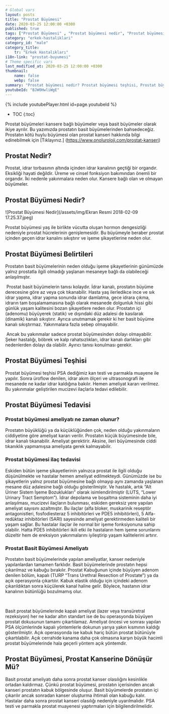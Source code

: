 ```yaml
---
# Global vars
layout: posts
title: "Prostat Büyümesi"
date: 2020-03-25 12:00:00 +0300
published: true
tags: ["Prostat Büyümesi" , "Prostat büyümesi nedir", "Prostat büyümesi teşhisi", " Prostat büyümesi belirtileri", "Prostat büyümesi tedavisi", "Prostat büyümesi Ameliyatı", "Prostat büyümesi ameliyatı ne zaman olunur", " Prostat büyümesi ilaç tedavisi", "Prostat büyümesi şikayetleri", "Prostat neden büyür", "Prostat büyümesi kansere dönüşür mü", "prostat büyümesi açık ameliyatı" , "prostat büyümesi kapalı ameliyatı"]
category: "erkek-hastaliklari"
category_id: "male"
category_title:
    tr: "Erkek Hastalıkları"
i18n-link: "prostat-buyumesi"
# Theme specific vars
last_modified_at: 2020-03-25 12:00:00 +0300
thumbnail:
    name: false
    webp: false
summary: "Prostat büyümesi nedir? Prostat büyümesi teşhisi, Prostat büyümesi belirtileri, Prostat büyümesi tedavisi, Prostat büyümesi Ameliyatı, Prostat büyümesi ameliyatı ne zaman olunur? Prostat büyümesi ilaç tedavisi, Prostat büyümesi şikayetleri, Prostat neden büyür? , Prostat büyümesi kansere dönüşür mü? , Prostat büyümesi açık ameliyatı , Prostat büyümesi kapalı ameliyatı "
youtubeId: "BJW0HwliWgE"
---
```

{% include youtubePlayer.html id=page.youtubeId %}

* TOC
{:toc}


Prostat büyümeleri kansere bağlı büyümeler veya basit büyümeler olarak ikiye ayrılır. Bu yazımızda prostatın basit büyümelerinden bahsedeceğiz. Prostatın kötü huylu büyümesi olan prostat kanseri hakkında bilgi edinebilmek için [Tıklayınız.] (https://www.onoluroloji.com/prostat-kanseri)

## Prostat Nedir?

 Prostat, idrar torbasının altında içinden idrar kanalının geçtiği bir organdır. Eksikliği hayati değildir. Üreme ve cinsel fonksiyon bakımından önemli bir organdır. İki nedenle yakınmalara neden olur. Kansere bağlı olan ve olmayan büyümeler.

## Prostat Büyümesi Nedir?

![Prostat Büyümesi Nedir](/assets/img/Ekran Resmi 2018-02-09 17.25.37.jpeg)


Prostat büyümesi yaş ile birlikte vücutta oluşan hormon dengesizliği nedeniyle prostat hücrelerinin genişlemesidir. Bu büyümeyle beraber prostat içinden geçen idrar kanalını sıkıştırır ve işeme şikayetlerine neden olur.

## Prostat Büyümesi Belirtileri

Prostatın basit büyümelerinin neden olduğu işeme şikayetlerinin günümüzde yalnız prostatla ilgili olmadığı yaşlanan mesaneye bağlı da olabileceği anlaşılmıştır.

​
Prostat basit büyümelerin tanısı kolaydır. İdrar kanalı, prostatın büyüme derecesine göre az veya çok tıkanabilir. Hasta yaş ilerledikce ince ve sık idrar yapma, idrar yapma sonunda idrar damlatma, gece idrara çıkma, idrarın tam boşalamamasına bağlı olarak mesanede dolgunluk hissi gibi günlük yaşam kalitesini bozan şikayetlere neden olur. Prostatın içi (adenomu) büyüyerek (statik) ve dışındaki düz adalesi de kasılarak (dinamik) kanalı sıkıştırır. Ayrıca unutmamak gerekir ki her basit büyüme kanalı sıkıştırmaz. Yakınmalara fazla sebep olmayabilir.

​
Ancak bu yakınmalar sadece prostat büyümesinden dolayı olmayabilir. Şeker hastalığı, böbrek ve kalp rahatsızlıkları, idrar kanalı darlıkları gibi nedenlerden dolayı da olabilir. Ayırıcı tanısı konulması gerekir.

## Prostat Büyümesi Teşhisi

Prostat büyümesi teşhisi PSA dediğimiz kan testi ve parmakla muayene ile yapılır. Sonra üroflow denilen, idrar akım ölçeri ve ultrasonografi ile mesanede ne kadar idrar kaldığına bakılır. Hemen ameliyat kararı verilmez. Bu yakınmalar geliştirilen mucizevi ilaçlarla tedavi edilebilir.

## Prostat Büyümesi Tedavisi

### Prostat büyümesi ameliyatı ne zaman olunur?

Prostatın büyüklüğü ya da küçüklüğünden çok, neden olduğu yakınmaların ciddiyetine göre ameliyat kararı verilir. Prostatın küçük büyümesinde bile, idrar kanalı tıkanabilir. Ameliyat gerektirir. Aksine, ileri büyümesinde ciddi tıkanıklık yapmamışsa ameliyata gerek kalmayabilir.

### Prostat büyümesi ilaç tedavisi

Eskiden bütün işeme şikayetlerinin yalnızca prostat ile ilgili olduğu düşünülmekte ve hastalar hemen ameliyat edilmekteydi. Günümüzde ise bu şikayetlerin yalnız prostat büyümesine bağlı olmayıp aynı zamanda yaşlanan mesane düz adalesine bağlı olduğu gösterilmiştir. Ve hastalık, artık “Alt Üriner Sistem İşeme Bozuklukları” olarak isimlendirilmiştir (LUTS, “Lower Urinary Tract Semptom”). İdrar depolama ve boşaltma sisteminin daha iyi anlaşılması, mucizevi ilaçların bulunması, eskiden gereksiz yere yapılan ameliyat sayısını azaltmıştır. Bu ilaçlar (alfa bloker, muskarinik reseptör antagonistleri, fosfodiesteraz 5 inhibitörleri ve PDE5 inhibitörleri), 5 Alfa-redüktaz inhibitörleri (5ARI) sayesinde ameliyat gerektirmeden kaliteli bir yaşam sağlar. Bu hastalar ilaçlar ile normal bir işeme fonksiyonuna sahip olabilir. Hatta PDE5 inhibitörleri ikili etki ile hastaların hem işeme sorunlarını düzeltir hem de ereksiyon yakınmalarını iyileştirip yaşam kalitelerini artırır.

### Prostat Basit Büyümesi Ameliyatı

Prostatın basit büyümelerinde yapılan ameliyatlar, kanser nedeniyle yapılanlardan tamamen farklıdır. Basit büyümelerinde prostatın hepsi çıkarılmaz ve kabuğu bırakılır. Prostat Kabuğunun içinde büyüyen adenom denilen bölüm, kapalı (TURP “Trans Urethral Resection of Prostate”) ya da açık operasyonla çıkartılır. Kabuk elastik olduğu için içindeki adenom çıkarıldıktan sonra küçülerek kanal haline gelir. Böylece, hastanın idrar kanalının bütünlüğü bozulmamış olur.

​

​Basit prostat büyümelerinde kapalı ameliyat (lazer veya transüretral rezeksiyon) her ne kadar altın standart ise de bu operasyonda büyüyen prostat dokusunun tamamı çıkartılamaz. Ameliyat öncesi ve sonrası yapılan PSA ölçümlerinde kapalı yöntemlerle dokunun yarıya yakın kısmının kaldığı gösterilmiştir. Açık operasyonda ise kabuk hariç bütün prostat bütünüyle çıkartılabilir. Açık cerrahide kanama daha çok olmasına karşın büyük hacimli prostat büyümelerinde hala geçerli yöntem açık yöntemdir.

## Prostat Büyümesi, Prostat Kanserine Dönüşür Mü?

Basit prostat ameliyatı daha sonra prostat kanser olasılığını kesinlikle ortadan kaldırmaz. Çünkü prostat büyümesi, prostatın içerisinden ancak kanseri prostatın kabuk bölgesinde oluşur. Basit büyümelerde prostatın içi çıkarılır ancak sonradan kanser oluşturma ihtimali olan kabuğu kalır. Hastalar daha sonra prostat kanseri olasılığı nedeniyle uyarılmalıdır. PSA testi ve parmakla prostat muayenesi yaptırmaları için bilgilendirilmelidir.
